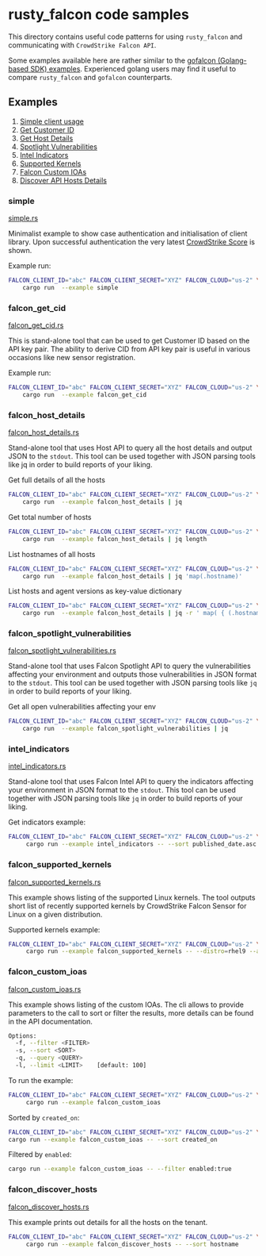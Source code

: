 # rusty_falcon code samples

This directory contains useful code patterns for using `rusty_falcon` and communicating with `CrowdStrike Falcon API`.

Some examples available here are rather similar to the [gofalcon (Golang-based SDK) examples](https://github.com/CrowdStrike/gofalcon/tree/main/examples). Experienced golang users may find it useful to compare `rusty_falcon` and `gofalcon` counterparts.

## Examples

1. [Simple client usage](#simple)
2. [Get Customer ID](#falcon_get_cid)
3. [Get Host Details](#falcon_host_details)
4. [Spotlight Vulnerabilities](#falcon_spotlight_vulnerabilities)
5. [Intel Indicators](#intel_indicators)
6. [Supported Kernels](#falcon_supported_kernels)
7. [Falcon Custom IOAs](#falcon_custom_ioas)
8. [Discover API Hosts Details](#falcon_discover_hosts)

### simple

[simple.rs](simple.rs)

Minimalist example to show case authentication and initialisation of client library. Upon successful authentication the very latest [CrowdStrike Score](https://www.crowdstrike.com/blog/tech-center/crowdscore-efficiency/) is shown.

Example run:

```bash
FALCON_CLIENT_ID="abc" FALCON_CLIENT_SECRET="XYZ" FALCON_CLOUD="us-2" \
    cargo run  --example simple
```

### falcon_get_cid

[falcon_get_cid.rs](falcon_get_cid.rs)

This is stand-alone tool that can be used to get Customer ID based on the API key pair. The ability to derive CID from API key pair is useful in various occasions like new sensor registration.

Example run:

```bash
FALCON_CLIENT_ID="abc" FALCON_CLIENT_SECRET="XYZ" FALCON_CLOUD="us-2" \
    cargo run  --example falcon_get_cid
```

### falcon_host_details

[falcon_host_details.rs](falcon_host_details.rs)

Stand-alone tool that uses Host API to query all the host details and output JSON to the `stdout`. This tool can be used together with JSON parsing tools like jq in order to build reports of your liking.

Get full details of all the hosts

```bash
FALCON_CLIENT_ID="abc" FALCON_CLIENT_SECRET="XYZ" FALCON_CLOUD="us-2" \
    cargo run  --example falcon_host_details | jq
```

Get total number of hosts

```bash
FALCON_CLIENT_ID="abc" FALCON_CLIENT_SECRET="XYZ" FALCON_CLOUD="us-2" \
    cargo run  --example falcon_host_details | jq length
```

List hostnames of all hosts

```bash
FALCON_CLIENT_ID="abc" FALCON_CLIENT_SECRET="XYZ" FALCON_CLOUD="us-2" \
    cargo run  --example falcon_host_details | jq 'map(.hostname)'
```

List hosts and agent versions as key-value dictionary

```bash
FALCON_CLIENT_ID="abc" FALCON_CLIENT_SECRET="XYZ" FALCON_CLOUD="us-2" \
    cargo run  --example falcon_host_details | jq -r ' map( { (.hostname) : .agent_version } ) | add'
```

### falcon_spotlight_vulnerabilities

[falcon_spotlight_vulnerabilities.rs](falcon_spotlight_vulnerabilities.rs)

Stand-alone tool that uses Falcon Spotlight API to query the vulnerabilities affecting your environment and outputs those vulnerabilities in JSON format to the `stdout`. This tool can be used together with JSON parsing tools like `jq` in order to build reports of your liking.

Get all open vulnerabilities affecting your env

```bash
FALCON_CLIENT_ID="abc" FALCON_CLIENT_SECRET="XYZ" FALCON_CLOUD="us-2" \
    cargo run  --example falcon_spotlight_vulnerabilities | jq
```

### intel_indicators

[intel_indicators.rs](intel_indicators.rs)

Stand-alone tool that uses Falcon Intel API to query the indicators affecting your environment in JSON format to the `stdout`. This tool can be used together with JSON parsing tools like `jq` in order to build reports of your liking.

Get indicators example:

```bash
FALCON_CLIENT_ID="abc" FALCON_CLIENT_SECRET="XYZ" FALCON_CLOUD="us-2" \
     cargo run --example intel_indicators -- --sort published_date.asc --filter deleted:false -q abc | jq
```

### falcon_supported_kernels

[falcon_supported_kernels.rs](falcon_supported_kernels.rs)

This example shows listing of the supported Linux kernels. The tool outputs short list of recently supported kernels by CrowdStrike Falcon Sensor for Linux on a given distribution.

Supported kernels example:

```bash
FALCON_CLIENT_ID="abc" FALCON_CLIENT_SECRET="XYZ" FALCON_CLOUD="us-2" \
     cargo run --example falcon_supported_kernels -- --distro=rhel9 --arch=aarch64
```

### falcon_custom_ioas

[falcon_custom_ioas.rs](falcon_custom_ioas.rs)

This example shows listing of the custom IOAs.
The cli allows to provide parameters to the call to sort or filter the results, more details can be found in the API documentation.

```bash
Options:
  -f, --filter <FILTER>
  -s, --sort <SORT>
  -q, --query <QUERY>
  -l, --limit <LIMIT>    [default: 100]
```

To run the example:

```bash
FALCON_CLIENT_ID="abc" FALCON_CLIENT_SECRET="XYZ" FALCON_CLOUD="us-2" \
     cargo run --example falcon_custom_ioas
```

Sorted by `created_on`:

```bash
FALCON_CLIENT_ID="abc" FALCON_CLIENT_SECRET="XYZ" FALCON_CLOUD="us-2" \
cargo run --example falcon_custom_ioas -- --sort created_on
```

Filtered by `enabled`:

```bash
cargo run --example falcon_custom_ioas -- --filter enabled:true
```

### falcon_discover_hosts

[falcon_discover_hosts.rs](falcon_discover_hosts.rs)

This example prints out details for all the hosts on the tenant.

```bash
FALCON_CLIENT_ID="abc" FALCON_CLIENT_SECRET="XYZ" FALCON_CLOUD="us-2" \
     cargo run --example falcon_discover_hosts -- --sort hostname
```

